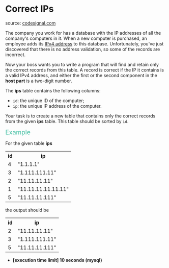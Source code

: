 <h1>Correct IPs</h1>
<p>source: <a href="https://www.codesignal.com/">codesignal.com</a>
<div><p>The company you work for has a database with the IP addresses of all the company's computers in it. When a new computer is purchased, an employee adds its <a href="keyword://ipv4-address" target="_blank">IPv4 address</a> to this database. Unfortunately, you've just discovered that there is no address validation, so some of the records are incorrect.</p>
<p>Now your boss wants you to write a program that will find and retain only the correct records from this table. A record is correct if the IP it contains is a valid IPv4 address, and either the first or the second component in the <strong>host part</strong> is a two-digit number.</p>
<p>The <strong>ips</strong> table contains the following columns:</p>
<ul>
<li><code>id</code>: the unique ID of the computer;</li>
<li><code>ip</code>: the unique IP address of the computer.</li>
</ul>
<p>Your task is to create a new table that contains only the correct records from the given <strong>ips</strong> table. This table should be sorted by <code>id</code>.</p>
<p><span style="color:#44BFA3;font-size:1.4em">Example</span></p>
<p>For the given table <strong>ips</strong></p>
<table>
<tbody><tr>
<th>id</th>
<th>ip</th>
</tr>
<tr>
<td>4</td>
<td>"1.1.1.1"</td>
</tr>
<tr>
<td>3</td>
<td>"1.111.111.11"</td>
</tr>
<tr>
<td>2</td>
<td>"11.11.11.11"</td>
</tr>
<tr>
<td>1</td>
<td>"11.11.11.11.11.11"</td>
</tr>
<tr>
<td>5</td>
<td>"11.11.11.111"</td>
</tr>
</tbody></table>
<p>the output should be</p>
<table>
<tbody><tr>
<th>id</th>
<th>ip</th>
</tr>
<tr>
<td>2</td>
<td>"11.11.11.11"</td>
</tr>
<tr>
<td>3</td>
<td>"1.111.111.11"</td>
</tr>
<tr>
<td>5</td>
<td>"11.11.11.111"</td>
</tr>
</tbody></table>
<ul>
<li><strong>[execution time limit] 10 seconds (mysql)</strong></li>
</ul>
</div>
